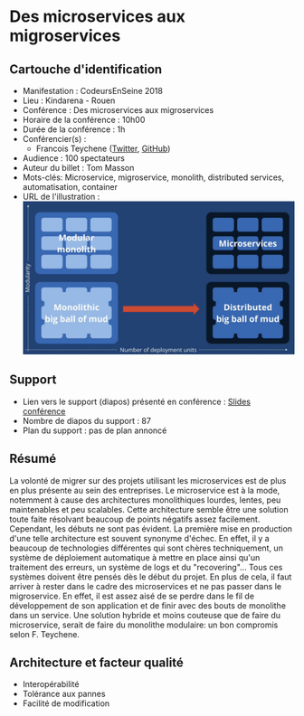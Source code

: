 # Des microservices aux migroservices

## Cartouche d'identification

- Manifestation : CodeursEnSeine 2018
- Lieu : Kindarena - Rouen
- Conférence : Des microservices aux migroservices
- Horaire de la conférence : 10h00
- Durée de la conférence : 1h
- Conférencier(s) :
  - Francois Teychene ([Twitter](https://twitter.com/fteychene), [GitHub](https://github.com/fteychene))
- Audience : 100 spectateurs
- Auteur du billet : Tom Masson
- Mots-clés: Microservice, migroservice, monolith, distributed services, automatisation, container
- URL de l'illustration : ![Slide conf](image.png)

## Support

- Lien vers le support (diapos) présenté en conférence : [Slides conférence](https://docs.google.com/presentation/d/1Z3hkFPBPBTX7sRxmwzBnPfS_AaI6zLz18BrMeSpmXw8/present?slide=id.g480600b79f_0_1973)
- Nombre de diapos du support : 87
- Plan du support : pas de plan annoncé

## Résumé

La volonté de migrer sur des projets utilisant les microservices est de plus en plus présente au sein des entreprises. Le microservice est à la mode, notemment à cause des architectures monolithiques lourdes, lentes, peu maintenables et peu scalables. Cette architecture semble être une solution toute faite résolvant beaucoup de points négatifs assez facilement. Cependant, les débuts ne sont pas évident. La première mise en production d'une telle architecture est souvent synonyme d'échec. En effet, il y a beaucoup de technologies différentes qui sont chères techniquement, un système de déploiement automatique à mettre en place ainsi qu'un traitement des erreurs, un système de logs et du "recovering"... Tous ces systèmes doivent être pensés dès le début du projet. En plus de cela, il faut arriver à rester dans le cadre des microservices et ne pas passer dans le migroservice. En effet, il est assez aisé de se perdre dans le fil de développement de son application et de finir avec des bouts de monolithe dans un service.
Une solution hybride et moins couteuse que de faire du microservice, serait de faire du monolithe modulaire: un bon compromis selon F. Teychene.

## Architecture et facteur qualité

- Interopérabilité
- Tolérance aux pannes
- Facilité de modification
